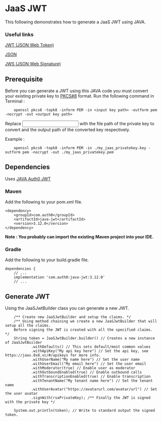 # JaaS JWT

This following demonstrates how to generate a JaaS JWT using JAVA.

### Useful links

[JWT (JSON Web Token)](https://tools.ietf.org/html/rfc7519)

[JSON](https://tools.ietf.org/html/rfc7159)

[JWS (JSON Web Signature)](https://tools.ietf.org/html/rfc7515)

## Prerequisite

Before you can generate a JWT using this JAVA code you must convert your existing private key to [PKCS#8](https://tools.ietf.org/html/rfc5208) format.
Run the following command in Terminal :

```
    openssl pkcs8 -topk8 -inform PEM -in <input key path> -outform pem -nocrypt -out <output key path>
```

Replace <input key path> with the file path of the private key to convert and <output key path> the output path of the converted key respectively.

Example :

```
    openssl pkcs8 -topk8 -inform PEM -in ./my_jaas_privatekey.key -outform pem -nocrypt -out ./my_jaas_privatekey.pem
```

## Dependencies

Uses [JAVA Auth0 JWT](https://github.com/auth0/java-jwt)

### Maven

Add the following to your pom.xml file.

```
<dependency>
    <groupId>com.auth0</groupId>
    <artifactId>java-jwt</artifactId>
    <version>3.12.0</version>
</dependency>
```

**Note : You probably can import the existing Maven project into your IDE.**

### Gradle

Add the following to your build.gradle file.

```
dependencies {
    // ...
    implementation 'com.auth0:java-jwt:3.12.0'
    // ...
```

## Generate JWT

Using the JaaSJwtBuilder class you can generate a new JWT.

```
    /** Create new JaaSJwtBuilder and setup the claims. */
    /** Using method chaining we create a new JaaSJwtBuilder that will setup all the claims.
    Before signing the JWT is created with all the specified claims. */
    String token = JaaSJwtBuilder.builder() // Creates a new instance of JaaSJwtBuilder
            .withDefaults() // This sets default/most common values
            .withApiKey("My api key here") // Set the api key, see https://jaas.8x8.vc/#/apikeys for more info.
            .withUserName("My name here") // Set the user name
            .withUserEmail("My email here") // Set the user email
            .withModerator(true) // Enable user as moderator
            .withOutboundEnabled(true) // Enable outbound calls
            .withTranscriptionEnabled(true) // Enable transcription
            .withTenantName("My tenant name here") // Set the tenant name
            .withUserAvatar("https://avatarurl.com/avatar/url") // Set the user avatar
            .signWith(rsaPrivateKey); /** Finally the JWT is signed with the private key */

    System.out.println(token); // Write to standard output the signed token.
```